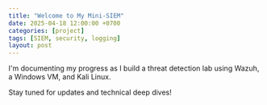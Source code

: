 ```yaml
---
title: "Welcome to My Mini-SIEM"
date: 2025-04-18 12:00:00 +0700
categories: [project]
tags: [SIEM, security, logging]
layout: post
---
```


I'm documenting my progress as I build a threat detection lab using Wazuh, a Windows VM, and Kali Linux.

Stay tuned for updates and technical deep dives!
